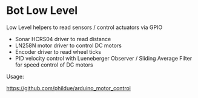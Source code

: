 # Bot Low Level
Low Level helpers to read sensors / control actuators via GPIO

* Sonar HCRS04 driver to read distance
* LN258N motor driver to control DC motors
* Encoder driver to read wheel ticks
* PID velocity control with Lueneberger Observer / Sliding Average Filter for speed control of DC motors

Usage:

https://github.com/phildue/arduino_motor_control
